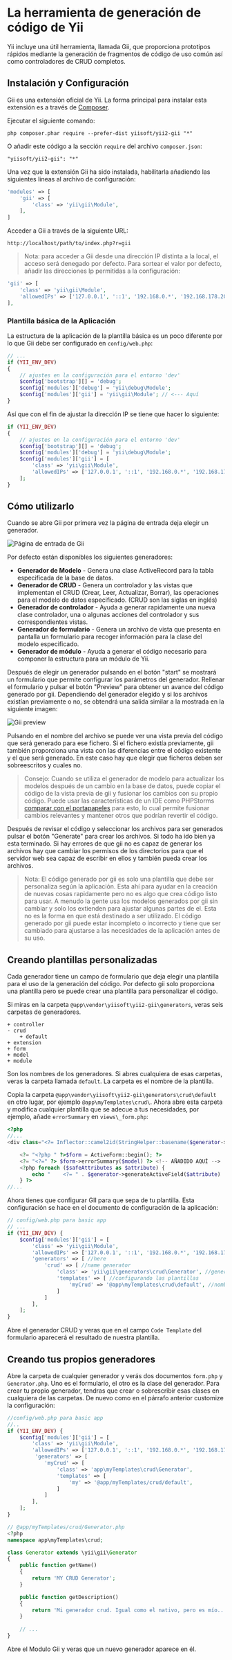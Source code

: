 La herramienta de generación de código de Yii
========================================
Yii incluye una útil herramienta, llamada Gii, que proporciona prototipos rápidos mediante la generación de fragmentos de código de uso común
así como controladores de CRUD completos.


Instalación y Configuración
---------------------------

Gii es una extensión oficial de Yii. La forma principal para instalar esta extensión es a través de
[Composer](http://getcomposer.org/download/).

Ejecutar el siguiente comando:

```
php composer.phar require --prefer-dist yiisoft/yii2-gii "*"
```

O añadir este código a la sección `require` del archivo `composer.json`:

```
"yiisoft/yii2-gii": "*"
```

Una vez que la extensión Gii ha sido instalada, habilitarla añadiendo las siguientes lineas al archivo de configuración:

```php
'modules' => [
    'gii' => [
        'class' => 'yii\gii\Module',
    ],
]
```

Acceder a Gii a través de la siguiente URL:

```
http://localhost/path/to/index.php?r=gii
```

> Nota: para acceder a Gii desde una dirección IP distinta a la local, el acceso será denegado por defecto.
Para sortear el valor por defecto, añadir las direcciones Ip permitidas a la configuración:

>
```php
'gii' => [
    'class' => 'yii\gii\Module',
    'allowedIPs' => ['127.0.0.1', '::1', '192.168.0.*', '192.168.178.20'] // ajustar según se necesite
],
```

### Plantilla básica de la Aplicación

La estructura de la aplicación de la plantilla básica es un poco diferente por lo que Gii debe ser 
configurado en `config/web.php`:

```php
// ...
if (YII_ENV_DEV)
{
    // ajustes en la configuración para el entorno 'dev'
    $config['bootstrap'][] = 'debug';
    $config['modules']['debug'] = 'yii\debug\Module';
    $config['modules']['gii'] = 'yii\gii\Module'; // <--- Aquí
}
```

Así que con el fin de ajustar la dirección IP se tiene que hacer lo siguiente:

```php
if (YII_ENV_DEV)
{
    // ajustes en la configuración para el entorno 'dev'    
    $config['bootstrap'][] = 'debug';
    $config['modules']['debug'] = 'yii\debug\Module';
    $config['modules']['gii'] = [
        'class' => 'yii\gii\Module',
        'allowedIPs' => ['127.0.0.1', '::1', '192.168.0.*', '192.168.178.20'],
    ];
}
```

Cómo utilizarlo
-------------

Cuando se abre Gii por primera vez la página de entrada deja elegir un generador.

![Página de entrada de Gii](images/gii-entry.png)

Por defecto están disponibles los siguientes generadores:

- **Generador de Modelo** - Genera una clase ActiveRecord para la tabla especificada de la base de datos.
- **Generador de CRUD** - Genera un controlador y las vistas que implementan el CRUD (Crear, Leer, Actualizar, Borrar),
  las operaciones para el modelo de datos especificado. (CRUD son las siglas en inglés)  
- **Generador de controlador** - Ayuda a generar rapidamente una nueva clase controlador, una o algunas acciones del
  controlador y sus correspondientes vistas.
- **Generador de formulario** - Genera un archivo de vista que presenta en pantalla un formulario para recoger información para
  la clase del modelo especificado.
- **Generador de módulo** - Ayuda a generar el código necesario para componer la estructura para un módulo de Yii.


Después de elegir un generador pulsando en el botón "start" se mostrará un formulario que permite configurar los
parámetros del generador. Rellenar el formulario y pulsar el botón "Preview" para obtener un avance del código generado por gii.
Dependiendo del generador elegido y si los archivos existían previamente o no, se obtendrá una salida similar a la mostrada en
la siguiente imagen:

![Gii preview](images/gii-preview.png)

Pulsando en el nombre del archivo se puede ver una vista previa del código que será generado para ese fichero.
Si el fichero existía previamente, gii también proporciona una vista con las diferencias entre el código existente
y el que será generado. En este caso hay que elegir que ficheros deben ser sobreescritos y cuales no.


> Consejo: Cuando se utiliza el generador de modelo para actualizar los modelos después de un cambio en la base de datos, puede
  copiar el código de la vista previa de gii y fusionar los cambios con su propio código. Puede usar las características de un
  IDE como PHPStorms [comparar con el portapapeles](http://www.jetbrains.com/phpstorm/webhelp/comparing-files.html)
  para esto, lo cual permite fusionar cambios relevantes y mantener otros que podrían revertir el código.
  
Después de revisar el código y seleccionar los archivos para ser generados pulsar el botón "Generate" para crear los archivos.
Si todo ha ido bien ya esta terminado. Si hay errores de que gii no es capaz de generar los archivos hay que cambiar los
permisos de los directorios para que el servidor web sea capaz de escribir en ellos y también pueda crear los archivos.

> Nota: El código generado por gii es solo una plantilla que debe ser personaliza según la aplicación. Esta ahí para ayudar en
  la creación de nuevas cosas rapidamente pero no es algo que crea código listo para usar.
  A menudo la gente usa los modelos generados por gii sin cambiar y solo los extienden para ajustar algunas partes de el.
  Esta no es la forma en que está destinado a ser utilizado. El código generado por gii puede estar incompleto o incorrecto
  y tiene que ser cambiado para ajustarse a las necesidades de la aplicación antes de su uso.
 
  

Creando plantillas personalizadas
---------------------------------

Cada generador tiene un campo de formulario que deja elegir una plantilla para el uso de la generación del código.
Por defecto gii solo proporciona una plantilla pero se puede crear una plantilla para personalizar el código.


Si miras en la carpeta `@app\vendor\yiisoft\yii2-gii\generators`, veras seis carpetas de generadores.
```
+ controller
- crud
    + default
+ extension
+ form
+ model
+ module
```
Son los nombres de los generadores. Si abres cualquiera de esas carpetas, veras la carpeta llamada `default`. La carpeta es el nombre de la plantilla.

Copia la carpeta `@app\vendor\yiisoft\yii2-gii\generators\crud\default` en otro lugar, por ejemplo `@app\myTemplates\crud\`.
Ahora abre esta carpeta y modifica cualquier plantilla que se adecue a tus necesidades, por ejemplo, añade `errorSummary` en `views\_form.php`:

```php
<?php
//...
<div class="<?= Inflector::camel2id(StringHelper::basename($generator->modelClass)) ?>-form">

    <?= "<?php " ?>$form = ActiveForm::begin(); ?>
    <?= "<?=" ?> $form->errorSummary($model) ?> <!-- AÑADIDO AQUÍ -->
    <?php foreach ($safeAttributes as $attribute) {
        echo "    <?= " . $generator->generateActiveField($attribute) . " ?>\n\n";
    } ?>
//...
```

Ahora tienes que configurar GII para que sepa de tu plantilla. Esta configuración se hace en el documento de configuración de la aplicación:

```php
// config/web.php para basic app
// ...
if (YII_ENV_DEV) {    
    $config['modules']['gii'] = [
        'class' => 'yii\gii\Module',      
        'allowedIPs' => ['127.0.0.1', '::1', '192.168.0.*', '192.168.178.20'],  
        'generators' => [ //here
            'crud' => [ //name generator
                'class' => 'yii\gii\generators\crud\Generator', //generador de clases
                'templates' => [ //configurando las plantillas
                    'myCrud' => '@app\myTemplates\crud\default', //nombre de la plantilla => dirección de la plantilla
                ]
            ]
        ],
    ];
}
```
Abre el generador CRUD y veras que en el campo `Code Template` del formulario aparecerá el resultado de nuestra plantilla.


Creando tus propios generadores
-------------------------------

Abre la carpeta de cualquier generador y verás dos documentos `form.php` y `Generator.php`. 
Uno es el formulario, el otro es la clase del generador. Para crear tu propio generador, tendras que crear o sobrescribir 
esas clases en cualquiera de las carpetas. De nuevo como en el párrafo anterior customize la configuración:

```php
//config/web.php para basic app
//..
if (YII_ENV_DEV) {    
    $config['modules']['gii'] = [
        'class' => 'yii\gii\Module',      
        'allowedIPs' => ['127.0.0.1', '::1', '192.168.0.*', '192.168.178.20'],  
         'generators' => [
            'myCrud' => [
                'class' => 'app\myTemplates\crud\Generator',
                'templates' => [
                    'my' => '@app/myTemplates/crud/default',
                ]
            ]
        ],
    ];
}
```

```php
// @app/myTemplates/crud/Generator.php
<?php
namespace app\myTemplates\crud;

class Generator extends \yii\gii\Generator
{
    public function getName()
    {
        return 'MY CRUD Generator';
    }

    public function getDescription()
    {
        return 'Mi generador crud. Igual como el nativo, pero es mío...';
    }
    
    // ...
}
```

Abre el Modulo Gii y veras que un nuevo generador aparece en él.


